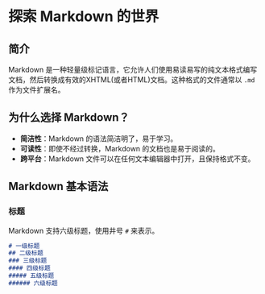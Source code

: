 # 探索 Markdown 的世界

## 简介

Markdown 是一种轻量级标记语言，它允许人们使用易读易写的纯文本格式编写文档，然后转换成有效的XHTML(或者HTML)文档。这种格式的文件通常以 `.md` 作为文件扩展名。

## 为什么选择 Markdown？

- **简洁性**：Markdown 的语法简洁明了，易于学习。
- **可读性**：即使不经过转换，Markdown 的文档也是易于阅读的。
- **跨平台**：Markdown 文件可以在任何文本编辑器中打开，且保持格式不变。

## Markdown 基本语法

### 标题

Markdown 支持六级标题，使用井号 `#` 来表示。

```markdown
# 一级标题
## 二级标题
### 三级标题
#### 四级标题
##### 五级标题
###### 六级标题